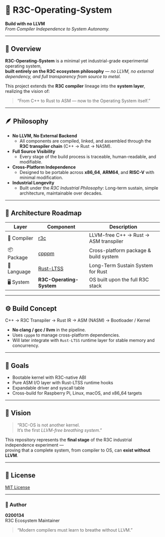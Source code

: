 # 🧩 R3C-Operating-System
**Build with no LLVM**  
*From Compiler Independence to System Autonomy.*

---

## 🧱 Overview
**R3C-Operating-System** is a minimal yet industrial-grade experimental operating system,  
**built entirely on the R3C ecosystem philosophy** — *no LLVM, no external dependency, and full transparency from source to metal.*

This project extends the **R3C compiler** lineage into the **system layer**, realizing the vision of:
> “From C++ to Rust to ASM — now to the Operating System itself.”

---

## 🪶 Philosophy
- **No LLVM, No External Backend**
  - All components are compiled, linked, and assembled through the **R3C transpiler chain** (C++ → Rust → NASM).
- **Full Source Visibility**
  - Every stage of the build process is traceable, human-readable, and modifiable.
- **Cross-Platform Independence**
  - Designed to be portable across **x86_64**, **ARM64**, and **RISC-V** with minimal modification.
- **Industrial Longevity**
  - Built under the *R3C Industrial Philosophy*: Long-term sustain, simple architecture, maintainable over decades.

---

## 🧭 Architecture Roadmap
| Layer | Component | Description |
|--------|------------|-------------|
| 🧱 Compiler | [r3c](https://github.com/0200134/r3c) | LLVM-free C++ → Rust → ASM transpiler |
| 📦 Package | [cpppm](https://github.com/0200134/cpppm) | Cross-platform package & build system |
| 🦀 Language | [Rust-LTSS](https://github.com/0200134/Rust-ltss) | Long-Term Sustain System for Rust |
| 🖥️ System | **R3C-Operating-System** | OS built upon the full R3C stack |

---

## ⚙️ Build Concept



C++  →  R3C Transpiler  →  Rust IR  →  ASM (NASM)  →  Bootloader / Kernel


- **No clang / gcc / llvm** in the pipeline.  
- Uses `cpppm` to manage cross-platform dependencies.  
- Will later integrate with `Rust-LTSS` runtime layer for stable memory and concurrency.

---

## 🚀 Goals
- Bootable kernel with R3C-native ABI
- Pure ASM I/O layer with Rust-LTSS runtime hooks
- Expandable driver and syscall table
- Cross-build for Raspberry Pi, Linux, macOS, and x86_64 targets

---

## 🧠 Vision
> “R3C-OS is not another kernel.  
> It’s the first *LLVM-free breathing system*.”

This repository represents the **final stage** of the R3C industrial independence experiment —  
proving that a complete system, from compiler to OS, can **exist without LLVM**.

---

## 🪪 License
[MIT License](./LICENSE)

---

### 📜 Author
**0200134**  
R3C Ecosystem Maintainer  
> “Modern compilers must learn to breathe without LLVM.”

